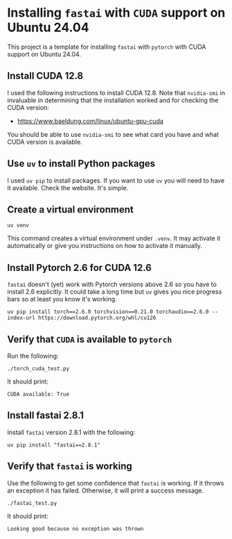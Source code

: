 # Installing `fastai` with `CUDA` support on Ubuntu 24.04

This project is a template for installing `fastai` with `pytorch` with CUDA
support on Ubuntu 24.04.

## Install CUDA 12.8

I used the following instructions to install CUDA 12.8. Note that `nvidia-smi`
in invaluable in determining that the installation worked and for checking
the CUDA version:

  * https://www.baeldung.com/linux/ubuntu-gpu-cuda

You should be able to use `nvidia-smi` to see what card you have and what
CUDA version is available.

## Use `uv` to install Python packages

I used `uv pip` to install packages. If you want to use `uv` you will need to
have it available. Check the website. It's simple.

## Create a virtual environment

```
uv venv
```
This command creates a virtual environment under `.venv`. It may activate it
automatically or give you instructions on how to activate it manually.

## Install Pytorch 2.6 for CUDA 12.6

`fastai` doesn't (yet) work with Pytorch versions above 2.6 so you have to
install 2.6 explicitly. It could take a long time but `uv` gives you nice
progress bars so at least you know it's working.

```
uv pip install torch==2.6.0 torchvision==0.21.0 torchaudio==2.6.0 --index-url https://download.pytorch.org/whl/cu126
```

## Verify that `CUDA` is available to `pytorch`

Run the following:
```
./torch_cuda_test.py
```

It should print:
```
CUDA available: True
```

## Install fastai 2.8.1

Install `fastai` version 2.8.1 with the following:

```
uv pip install "fastai==2.8.1"
```

## Verify that `fastai` is working

Use the following to get some confidence that `fastai` is working. If it throws
an exception it has failed. Otherwise, it will print a success message.

```
./fastai_test.py
```

It should print:
```
Looking good because no exception was thrown
```
